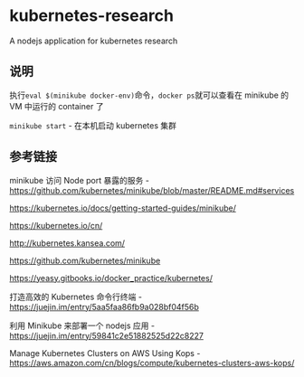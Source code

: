# kubernetes-research

A nodejs application for kubernetes research

## 说明

执行`eval $(minikube docker-env)`命令，`docker ps`就可以查看在 minikube 的 VM 中运行的 container 了

`minikube start` - 在本机启动 kubernetes 集群

## 参考链接

minikube 访问 Node port 暴露的服务 - https://github.com/kubernetes/minikube/blob/master/README.md#services

https://kubernetes.io/docs/getting-started-guides/minikube/

https://kubernetes.io/cn/

http://kubernetes.kansea.com/

https://github.com/kubernetes/minikube

https://yeasy.gitbooks.io/docker_practice/kubernetes/

打造高效的 Kubernetes 命令行终端 - https://juejin.im/entry/5aa5faa86fb9a028bf04f56b

利用 Minikube 来部署一个 nodejs 应用 - https://juejin.im/entry/59841c2e51882525d22c8227

Manage Kubernetes Clusters on AWS Using Kops - https://aws.amazon.com/cn/blogs/compute/kubernetes-clusters-aws-kops/
